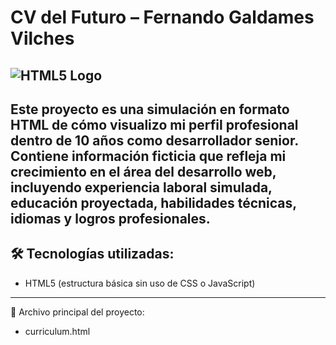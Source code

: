 # CV del Futuro – Fernando Galdames Vilches

![HTML5 Logo](https://upload.wikimedia.org/wikipedia/commons/6/61/HTML5_logo_and_wordmark.svg)
---
Este proyecto es una simulación en formato HTML de cómo visualizo mi perfil profesional dentro de 10 años como desarrollador senior. Contiene información ficticia que refleja mi crecimiento en el área del desarrollo web, incluyendo experiencia laboral simulada, educación proyectada, habilidades técnicas, idiomas y logros profesionales.
---
## **🛠️ Tecnologías utilizadas**:
- HTML5 (estructura básica sin uso de CSS o JavaScript)
---
📄 Archivo principal del proyecto:
- curriculum.html

